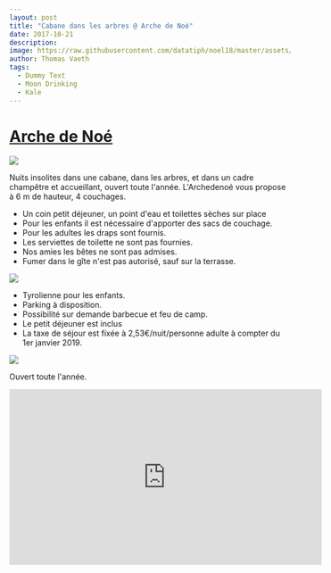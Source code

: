 ```yaml
---
layout: post
title: "Cabane dans les arbres @ Arche de Noé"
date: 2017-10-21
description: 
image: https://raw.githubusercontent.com/datatiph/noel18/master/assets/images/cabane-0.jpg
author: Thomas Vaeth
tags: 
  - Dummy Text
  - Moon Drinking
  - Kale
---
```


# [Arche de Noé](http://archedenoe.eu)

![](https://raw.githubusercontent.com/datatiph/noel18/master/assets/images/cabane-1.jpg)

Nuits insolites dans une cabane, dans les arbres, et dans un cadre champêtre et accueillant, ouvert toute l'année. L'Archedenoé vous propose à 6 m de hauteur, 4 couchages.

- Un coin petit déjeuner, un point d'eau et toilettes sèches sur place
- Pour les enfants il est nécessaire d'apporter des sacs de couchage.
- Pour les adultes les draps sont fournis.
- Les serviettes de toilette ne sont pas fournies.
- Nos amies les bêtes ne sont pas admises.
- Fumer dans le gîte n'est pas autorisé, sauf sur la terrasse.


![](https://raw.githubusercontent.com/datatiph/noel18/master/assets/images/cabane-2.jpg)

- Tyrolienne pour les enfants.
- Parking à disposition.
- Possibilité sur demande barbecue et feu de camp.
- Le petit déjeuner est inclus
- La taxe de séjour est fixée à 2,53€/nuit/personne adulte à compter du 1er janvier 2019.


![](https://raw.githubusercontent.com/datatiph/noel18/master/assets/images/cabane-3.jpg)

Ouvert toute l'année.

<iframe width="560" height="315" src="https://www.youtube.com/embed/SwmWjHoyi0Y" frameborder="0" allow="accelerometer; autoplay; encrypted-media; gyroscope; picture-in-picture" allowfullscreen></iframe>

